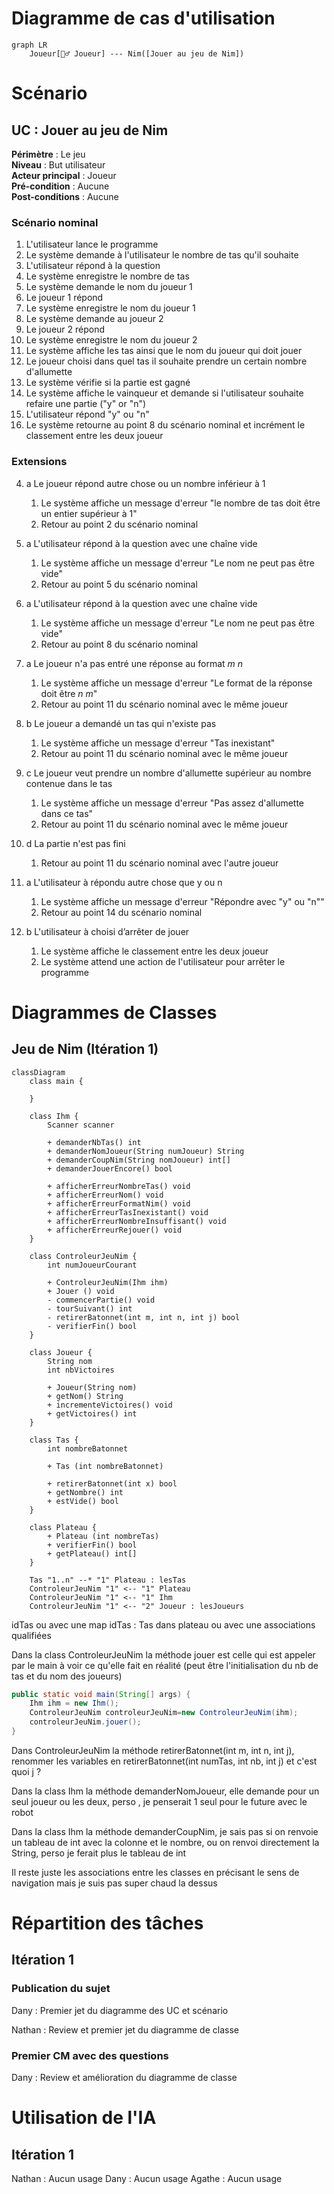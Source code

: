 # Diagramme de cas d'utilisation

```Mermaid
graph LR
    Joueur[🧍‍♂️ Joueur] --- Nim([Jouer au jeu de Nim])
```

# Scénario

## **UC : Jouer au jeu de Nim**
**Périmètre** : Le jeu <br>
**Niveau** : But utilisateur <br>
**Acteur principal** : Joueur<br>
**Pré-condition** : Aucune<br>
**Post-conditions** : Aucune

### Scénario nominal

1. L'utilisateur lance le programme
2. Le système demande à l'utilisateur le nombre de tas qu'il souhaite
3. L'utilisateur répond à la question
4. Le système enregistre le nombre de tas
5. Le système demande le nom du joueur 1
6. Le joueur 1 répond
7. Le système enregistre le nom du joueur 1
8. Le système demande au joueur 2
9. Le joueur 2 répond
10. Le système enregistre le nom du joueur 2
11. Le système affiche les tas ainsi que le nom du joueur qui doit jouer
12. Le joueur choisi dans quel tas il souhaite prendre un certain nombre d'allumette 
13. Le système vérifie si la partie est gagné
14. Le système affiche le vainqueur et demande si l'utilisateur souhaite refaire une partie ("y" or "n")
15. L'utilisateur répond "y" ou "n"
16. Le système retourne au point 8 du scénario nominal et incrément le classement entre les deux joueur


### Extensions

4. a Le joueur répond autre chose ou un nombre inférieur à 1
    1. Le système affiche un message d'erreur "le nombre de tas doit être un entier supérieur à 1"
    2. Retour au point 2 du scénario nominal

7. a L'utilisateur répond à la question avec une chaîne vide
    1. Le système affiche un message d'erreur "Le nom ne peut pas être vide"
    2. Retour au point 5 du scénario nominal

10. a L'utilisateur répond à la question avec une chaîne vide
    1. Le système affiche un message d'erreur "Le nom ne peut pas être vide"
    2. Retour au point 8 du scénario nominal

13. a Le joueur n'a pas entré une réponse au format $m\ n$
    1. Le système affiche un message d'erreur "Le format de la réponse doit être $n\ m$"
    2. Retour au point 11 du scénario nominal avec le même joueur

13. b Le joueur a demandé un tas qui n'existe pas
    1. Le système affiche un message d'erreur "Tas inexistant"
    2. Retour au point 11 du scénario nominal avec le même joueur

13. c Le joueur veut prendre un nombre d'allumette supérieur au nombre contenue dans le tas
    1. Le système affiche un message d'erreur "Pas assez d'allumette dans ce tas"
    2. Retour au point 11 du scénario nominal avec le même joueur

13. d La partie n'est pas fini 
    1. Retour au point 11 du scénario nominal avec l'autre joueur

16. a L'utilisateur à répondu autre chose que y ou n
    1. Le système affiche un message d'erreur "Répondre avec "y" ou "n""
    2. Retour au point 14 du scénario nominal

16. b L'utilisateur à choisi d’arrêter de jouer
    1. Le système affiche le classement entre les deux joueur
    2. Le système attend une action de l'utilisateur pour arrêter le programme

# Diagrammes de Classes

## Jeu de Nim (Itération 1)

```mermaid
classDiagram
    class main {

    }

    class Ihm {
        Scanner scanner

        + demanderNbTas() int
        + demanderNomJoueur(String numJoueur) String
        + demanderCoupNim(String nomJoueur) int[]
        + demanderJouerEncore() bool

        + afficherErreurNombreTas() void
        + afficherErreurNom() void
        + afficherErreurFormatNim() void
        + afficherErreurTasInexistant() void
        + afficherErreurNombreInsuffisant() void
        + afficherErreurRejouer() void
    }

    class ControleurJeuNim {
        int numJoueurCourant

        + ControleurJeuNim(Ihm ihm)
        + Jouer () void
        - commencerPartie() void
        - tourSuivant() int
        - retirerBatonnet(int m, int n, int j) bool
        - verifierFin() bool
    }

    class Joueur {
        String nom
        int nbVictoires

        + Joueur(String nom)
        + getNom() String
        + incrementeVictoires() void
        + getVictoires() int
    }

    class Tas {
        int nombreBatonnet

        + Tas (int nombreBatonnet)

        + retirerBatonnet(int x) bool
        + getNombre() int
        + estVide() bool
    }

    class Plateau {
        + Plateau (int nombreTas)
        + verifierFin() bool
        + getPlateau() int[]
    }

    Tas "1..n" --* "1" Plateau : lesTas
    ControleurJeuNim "1" <-- "1" Plateau
    ControleurJeuNim "1" <-- "1" Ihm
    ControleurJeuNim "1" <-- "2" Joueur : lesJoueurs
```

idTas ou avec une map idTas : Tas dans plateau ou avec une associations qualifiées


Dans la class ControleurJeuNim la méthode jouer est celle qui est appeler par le main à voir ce qu'elle fait en réalité (peut être l'initialisation du nb de tas et du nom des joueurs)

```java
public static void main(String[] args) {
    Ihm ihm = new Ihm();
    ControleurJeuNim controleurJeuNim=new ControleurJeuNim(ihm);
    controleurJeuNim.jouer();
}
```

Dans ControleurJeuNim la méthode retirerBatonnet(int m, int n, int j), renommer les variables en retirerBatonnet(int numTas, int nb, int j) et c'est quoi j ?

Dans la class Ihm la méthode demanderNomJoueur, elle demande pour un seul joueur ou les deux, perso , je penserait 1 seul pour le future avec le robot


Dans la class Ihm la méthode demanderCoupNim, je sais pas si on renvoie un tableau de int avec la colonne et le nombre, ou on renvoi directement la String, perso je ferait plus  le tableau de int

Il reste juste les associations entre les classes en précisant le sens de navigation mais je suis pas super chaud la dessus


# Répartition des tâches
## Itération 1

### Publication du sujet

Dany : Premier jet du diagramme des UC et scénario

Nathan : Review et premier jet du diagramme de classe

### Premier CM avec des questions

Dany : Review et amélioration du diagramme de classe


# Utilisation de l'IA
## Itération 1

Nathan : Aucun usage
Dany : Aucun usage
Agathe : Aucun usage